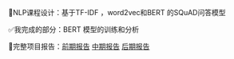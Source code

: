 📖NLP课程设计：基于TF-IDF ，word2vec和BERT 的SQuAD问答模型

✅我完成的部分：BERT 模型的训练和分析

📄完整项目报告：[前期报告](https://alexrao02.github.io/web/nlp1.pdf)
[中期报告](https://alexrao02.github.io/web/nlp2.pdf)
[后期报告](https://alexrao02.github.io/web/nlp3.pdf)
